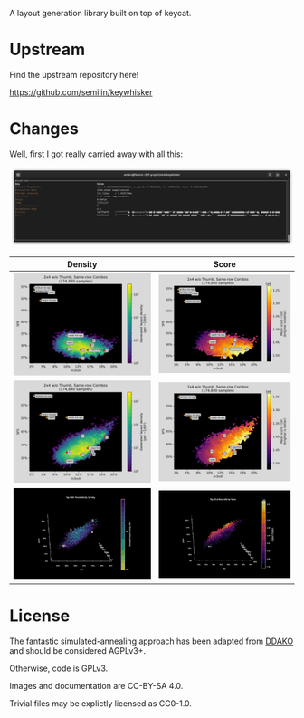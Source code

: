 A layout generation library built on top of keycat.

# Upstream

Find the upstream repository here!

https://github.com/semilin/keywhisker

# Changes

Well, first I got really carried away with all this:

![](./img/tui.png)

| Density | Score |
:-------------------------:|:-------------------------:
![](./img/density-sfb.svg) | ![](./img/score-sfb.svg)
![](./img/density-sfs.svg) | ![](./img/score-sfs.svg)
![](./img/density-opt.gif) | ![](./img/score-opt.gif)

# License

The fantastic simulated-annealing approach has been adapted from
[DDAKO](https://github.com/sekaha/DDAKO) and should be considered
AGPLv3+.

Otherwise, code is GPLv3.

Images and documentation are CC-BY-SA 4.0.

Trivial files may be explictly licensed as CC0-1.0.
